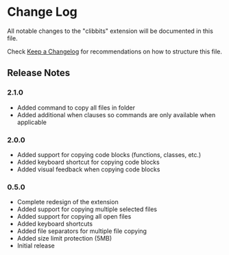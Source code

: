 # Change Log

All notable changes to the "clibbits" extension will be documented in this file.

Check [Keep a Changelog](http://keepachangelog.com/) for recommendations on how to structure this file.

## Release Notes

### 2.1.0
- Added command to copy all files in folder
- Added additional when clauses so commands are only available when applicable

### 2.0.0
- Added support for copying code blocks (functions, classes, etc.)
- Added keyboard shortcut for copying code blocks
- Added visual feedback when copying code blocks

### 0.5.0
- Complete redesign of the extension
- Added support for copying multiple selected files
- Added support for copying all open files
- Added keyboard shortcuts
- Added file separators for multiple file copying
- Added size limit protection (5MB)
- Initial release